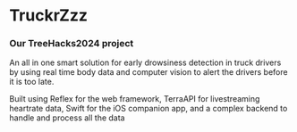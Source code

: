 # TruckrZzz
### Our TreeHacks2024 project

An all in one smart solution for early drowsiness detection in truck drivers by using real time body data and computer vision to alert the drivers before it is too late. 

Built using Reflex for the web framework, TerraAPI for livestreaming heartrate data, Swift for the iOS companion app, and a complex backend to handle and process all the data
